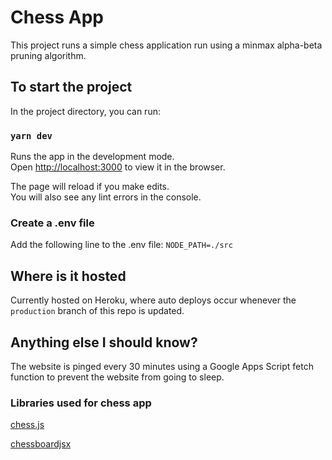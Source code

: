 # Chess App
This project runs a simple chess application run using a minmax alpha-beta pruning algorithm.

## To start the project

In the project directory, you can run:

### `yarn dev`

Runs the app in the development mode.<br>
Open [http://localhost:3000](http://localhost:3000) to view it in the browser.

The page will reload if you make edits.<br>
You will also see any lint errors in the console.

### Create a .env file
Add the following line to the .env file: `NODE_PATH=./src`

## Where is it hosted
Currently hosted on Heroku, where auto deploys occur whenever the `production` branch of this repo is updated.

## Anything else I should know?
The website is pinged every 30 minutes using a Google Apps Script fetch function to prevent the website from going to sleep.

### Libraries used for chess app
[chess.js](https://github.com/jhlywa/chess.js/blob/master/README.md)

[chessboardjsx](https://github.com/willb335/chessboardjsx)
